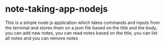 # note-taking-app-nodejs
This is a simple node js application which takes commands and inputs from the terminal and stores them on a json file based on the title and the body, you can add new notes, you can read notes based on the title, you can list all notes and you can remove notes
